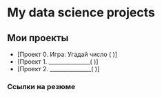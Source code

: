 # My data science projects


## Мои проекты



* [Проект 0. Игра: Угадай число ( )]
* [Проект 1. _______________( )]
* [Проект 2. _______________( )]



### Ссылки на резюме 
